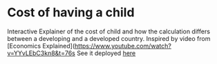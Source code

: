 # Cost of having a child
Interactive Explainer of the cost of child and how the calculation differs between a developing and a developed country.
Inspired by video from [Economics Explained](https://www.youtube.com/watch?v=YYvLEbC3kn8&t=76s
See it deployed [here](https://costofchild-f3grxgsxra-ew.a.run.app)
